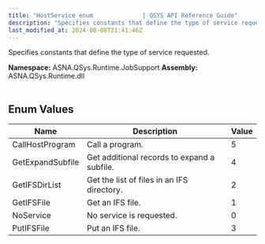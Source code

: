 ```yaml
---
title: "HostService enum              | QSYS API Reference Guide"
description: "Specifies constants that define the type of service requested. "
last_modified_at: 2024-08-08T21:41:46Z
---
```


Specifies constants that define the type of service requested.

**Namespace:** ASNA.QSys.Runtime.JobSupport
**Assembly:** ASNA.QSys.Runtime.dll
<br>
<br>

## Enum Values

| Name | Description | Value
| --- | --- | --- 
| CallHostProgram | Call a program. | 5 |
| GetExpandSubfile | Get additional records to expand a subfile. | 4 |
| GetIFSDirList | Get the list of files in an IFS directory. | 2 |
| GetIFSFile | Get an IFS file. | 1 |
| NoService | No service is requested. | 0 |
| PutIFSFile | Put an IFS file. | 3 |
